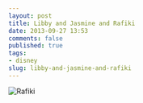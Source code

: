 ```yaml
---
layout: post
title: Libby and Jasmine and Rafiki
date: 2013-09-27 13:53
comments: false
published: true
tags:
- disney
slug: libby-and-jasmine-and-rafiki
---
```

![Rafiki](http://media.eick.us/media/photographs/2013/2013-07-03/photo-1.jpg)

